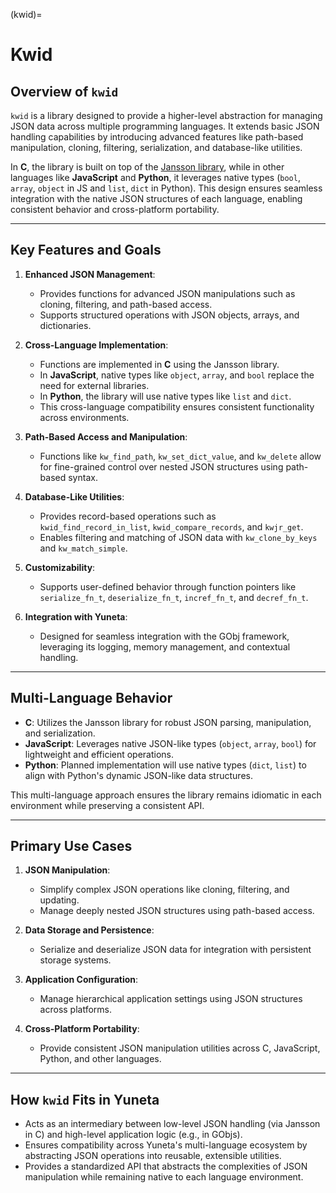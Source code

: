 (kwid)=
# **Kwid**

## Overview of `kwid`

`kwid` is a library designed to provide a higher-level abstraction for managing JSON data across multiple programming languages. It extends basic JSON handling capabilities by introducing advanced features like path-based manipulation, cloning, filtering, serialization, and database-like utilities.

In **C**, the library is built on top of the [Jansson library](https://jansson.readthedocs.io/), while in other languages like **JavaScript** and **Python**, it leverages native types (`bool`, `array`, `object` in JS and `list`, `dict` in Python). This design ensures seamless integration with the native JSON structures of each language, enabling consistent behavior and cross-platform portability.

---

## Key Features and Goals

1. **Enhanced JSON Management**:
    - Provides functions for advanced JSON manipulations such as cloning, filtering, and path-based access.
    - Supports structured operations with JSON objects, arrays, and dictionaries.

2. **Cross-Language Implementation**:
    - Functions are implemented in **C** using the Jansson library.
    - In **JavaScript**, native types like `object`, `array`, and `bool` replace the need for external libraries.
    - In **Python**, the library will use native types like `list` and `dict`.
    - This cross-language compatibility ensures consistent functionality across environments.

3. **Path-Based Access and Manipulation**:
    - Functions like `kw_find_path`, `kw_set_dict_value`, and `kw_delete` allow for fine-grained control over nested JSON structures using path-based syntax.

4. **Database-Like Utilities**:
    - Provides record-based operations such as `kwid_find_record_in_list`, `kwid_compare_records`, and `kwjr_get`.
    - Enables filtering and matching of JSON data with `kw_clone_by_keys` and `kw_match_simple`.

5. **Customizability**:
    - Supports user-defined behavior through function pointers like `serialize_fn_t`, `deserialize_fn_t`, `incref_fn_t`, and `decref_fn_t`.

6. **Integration with Yuneta**:
    - Designed for seamless integration with the GObj framework, leveraging its logging, memory management, and contextual handling.

---

## Multi-Language Behavior

- **C**: Utilizes the Jansson library for robust JSON parsing, manipulation, and serialization.
- **JavaScript**: Leverages native JSON-like types (`object`, `array`, `bool`) for lightweight and efficient operations.
- **Python**: Planned implementation will use native types (`dict`, `list`) to align with Python's dynamic JSON-like data structures.

This multi-language approach ensures the library remains idiomatic in each environment while preserving a consistent API.

---

## Primary Use Cases

1. **JSON Manipulation**:
    - Simplify complex JSON operations like cloning, filtering, and updating.
    - Manage deeply nested JSON structures using path-based access.

2. **Data Storage and Persistence**:
    - Serialize and deserialize JSON data for integration with persistent storage systems.

3. **Application Configuration**:
    - Manage hierarchical application settings using JSON structures across platforms.

4. **Cross-Platform Portability**:
    - Provide consistent JSON manipulation utilities across C, JavaScript, Python, and other languages.

---

## How `kwid` Fits in Yuneta

- Acts as an intermediary between low-level JSON handling (via Jansson in C) and high-level application logic (e.g., in GObjs).
- Ensures compatibility across Yuneta's multi-language ecosystem by abstracting JSON operations into reusable, extensible utilities.
- Provides a standardized API that abstracts the complexities of JSON manipulation while remaining native to each language environment.
